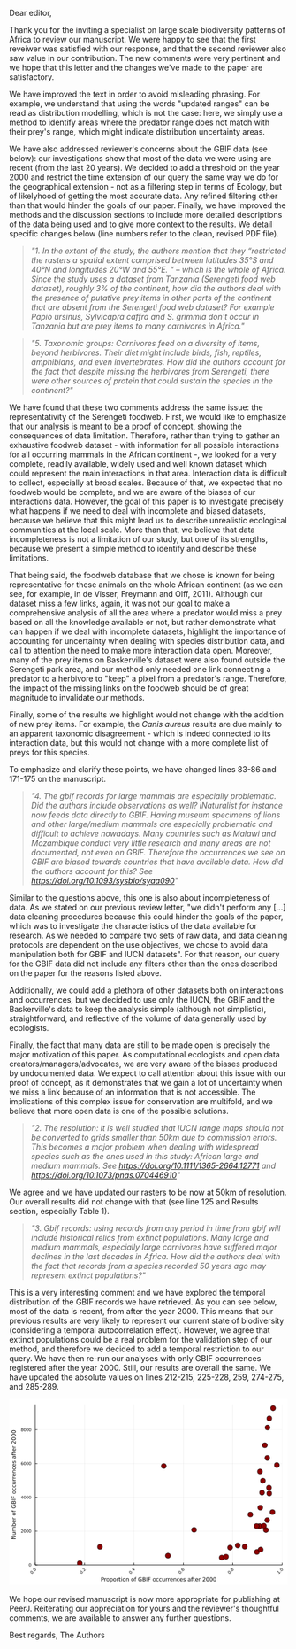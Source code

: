 Dear editor,

Thank you for the inviting a specialist on large scale biodiversity patterns of
Africa to review our manuscript. We were happy to see that the first reveiwer
was satisfied with our response, and that the second reviewer also saw value in
our contribution. The new comments were very pertinent and we hope that this
letter and the changes we've made to the paper are satisfactory.  

We have improved the text in order to avoid misleading phrasing. For example, we
understand that using the words "updated ranges" can be read as distribution
modelling, which is not the case: here, we simply use a method to identify areas
where the predator range does not match with their prey's range, which might
indicate distribution uncertainty areas.  

We have also addressed reviewer's concerns about the GBIF data (see below): our
investigations show that most of the data we were using are recent (from the
last 20 years). We decided to add a threshold on the year 2000 and restrict the
time extension of our query the same way we do for the geographical extension -
not as a filtering step in terms of Ecology, but of likelyhood of getting the
most accurate data. Any refined filtering other than that would hinder the goals
of our paper. Finally, we have improved the methods and the discussion sections
to include more detailed descriptions of the data being used and to give more
context to the results. We detail specific changes below (line numbers refer to
the clean, revised PDF file).

>*"1. In the extent of the study, the authors mention that they “restricted the
>rasters a spatial extent comprised between latitudes 35°S and 40°N and
>longitudes 20°W and 55°E. “ – which is the whole of Africa. Since the study
>uses a dataset from Tanzania (Serengeti food web dataset), roughly 3% of the
>continent, how did the authors deal with the presence of putative prey items in
>other parts of the continent that are absent from the Serengeti food web
>dataset? For example Papio ursinus, Sylvicapra caffra and S. grimmia don't
>occur in Tanzania but are prey items to many carnivores in Africa."*  

>*"5. Taxonomic groups: Carnivores feed on a diversity of items, beyond
>herbivores. Their diet might include birds, fish, reptiles, amphibians, and
>even invertebrates. How did the authors account for the fact that despite
>missing the herbivores from Serengeti, there were other sources of protein that
>could sustain the species in the continent?"*

We have found that these two comments address the same issue: the
representativity of the Serengeti foodweb. First, we would like to emphasize
that our analysis is meant to be a proof of concept, showing the consequences of
data limitation. Therefore, rather than trying to gather an exhaustive foodweb
dataset - with information for all possible interactions for all occurring
mammals in the African continent -, we looked for a very complete, readily
available, widely used and well known dataset which could represent the main
interactions in that area. Interaction data is difficult to collect, especially
at broad scales. Because of that, we expected that no foodweb would be complete,
and we are aware of the biases of our interactions data. However, the goal of
this paper is to investigate precisely what happens if we need to deal with
incomplete and biased datasets, because we believe that this might lead us to
describe unrealistic ecological communities at the local scale. More than that,
we believe that data incompleteness is not a limitation of our study, but one of
its strengths, because we present a simple method to identify and describe these
limitations.

That being said, the foodweb database that we chose is known for being
representative for these animals on the whole African continent (as we can see,
for example, in de Visser, Freymann and Olff, 2011). Although our dataset miss a
few links, again, it was not our goal to make a comprehensive analysis of all
the area where a predator would miss a prey based on all the knowledge available
or not, but rather demonstrate what can happen if we deal with incomplete
datasets, highlight the importance of accounting for uncertainty when dealing
with species distribution data, and call to attention the need to make more
interaction data open. Moreover, many of the prey items on Baskerville's dataset
were also found outside the Serengeti park area, and our method only needed one
link connecting a predator to a herbivore to "keep" a pixel from a predator's
range. Therefore, the impact of the missing links on the foodweb should be of
great magnitude to invalidate our methods.

Finally, some of the results we highlight would not change with the addition of
new prey items. For example, the *Canis aureus* results are due mainly to an
apparent taxonomic disagreement - which is indeed connected to its interaction
data, but this would not change with a more complete list of preys for this
species.

To emphasize and clarify these points, we have changed lines 83-86 and 171-175 on
the manuscript.

>*"4. The gbif records for large mammals are especially problematic. Did the
>authors include observations as well? iNaturalist for instance now feeds data
>directly to GBIF. Having museum specimens of lions and other large/medium
>mammals are especially problematic and difficult to achieve nowadays. Many
>countries such as Malawi and Mozambique conduct very little research and many
>areas are not documented, not even on GBIF. Therefore the occurrences we see on
>GBIF are biased towards countries that have available data. How did the authors
>account for this? See https://doi.org/10.1093/sysbio/syaa090"*

Similar to the questions above, this one is also about incompleteness of data.
As we stated on our previous review letter, "we didn't perform any [...] data
cleaning procedures because this could hinder the goals of the paper, which was
to investigate the characteristics of the data available for research. As we
needed to compare two sets of raw data, and data cleaning protocols are
dependent on the use objectives, we chose to avoid data manipulation both for
GBIF and IUCN datasets". For that reason, our query for the GBIF data did not
include any filters other than the ones described on the paper for the reasons
listed above.  

Additionally, we could add a plethora of other datasets both on
interactions and occurrences, but we decided to use only the IUCN, the GBIF and
the Baskerville's data to keep the analysis simple (although not simplistic),
straightforward, and reflective of the volume of data generally used by
ecologists.  

Finally, the fact that many data are still to be made open is precisely the
major motivation of this paper. As computational ecologists and open data
creators/managers/advocates, we are very aware of the biases produced by
undocumented data. We expect to call attention about this issue with our proof
of concept, as it demonstrates that we gain a lot of uncertainty when we miss a
link because of an information that is not accessible. The implications of this
complex issue for conservation are multifold, and we believe that more open data
is one of the possible solutions.



>*"2.    The resolution: it is well studied that IUCN range maps should not be
>converted to grids smaller than 50km due to commission errors. This becomes a
>major problem when dealing with widespread species such as the ones used in
>this study: African large and medium mammals. See
>https://doi.org/10.1111/1365-2664.12771 and
>https://doi.org/10.1073/pnas.070446910"*

We agree and we have updated our rasters to be now at 50km of resolution. Our
overall results did not change with that (see line 125 and Results section,
especially Table 1).

>*"3. Gbif records: using records from any period in time from gbif will include
>historical relics from extinct populations. Many large and medium mammals,
>especially large carnivores have suffered major declines in the last decades in
>Africa. How did the authors deal with the fact that records from a species
>recorded 50 years ago may represent extinct populations?"*

This is a very interesting comment and we have explored the temporal
distribution of the GBIF records we have retrieved. As you can see below, most
of the data is recent, from after the year 2000. This means that our previous
results are very likely to represent our current state of biodiversity
(considering a temporal autocorrelation effect). However, we agree that extinct
populations could be a real problem for the validation step of our method, and
therefore we decided to add a temporal restriction to our query. We have then
re-run our analyses with only GBIF occurrences registered after the year 2000.
Still, our results are overall the same. We have updated the absolute values on
lines 212-215, 225-228, 259, 274-275, and 285-289.

![](figures/GBIF_years_prop_nb_2000.png)

We hope our revised manuscript is now more appropriate for publishing at PeerJ.
Reiterating our appreciation for yours and the reviewer's thoughtful comments,
we are available to answer any further questions.

Best regards,
The Authors
